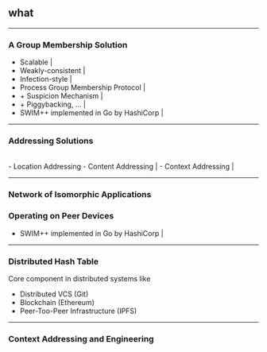 ## what

---
### A Group Membership Solution

- Scalable |
- Weakly-consistent |
- Infection-style |
- Process Group Membership Protocol |
- \+ Suspicion Mechanism |
- \+ Piggybacking, ... |
- SWIM++ implemented in Go by HashiCorp |

---
### Addressing Solutions
<br>
- Location Addressing
- Content Addressing |
- Context Addressing |

---


### Network of Isomorphic Applications <br>
### Operating on Peer Devices


- SWIM++ implemented in Go by HashiCorp |
---
### Distributed Hash Table

Core component in distributed systems like

- Distributed VCS (Git)
- Blockchain (Ethereum)
- Peer-Too-Peer Infrastructure (IPFS)

--- 


### Context Addressing and Engineering



